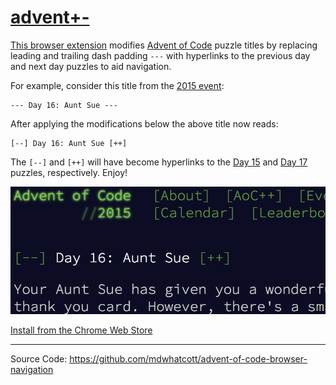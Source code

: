 # [advent+-](https://github.com/mdwhatcott/chrome-advent-of-code-navigation)

[This browser extension](https://chrome.google.com/webstore/detail/advent%20/fpgpinpnmmgakjgadibllhngdapbhlad) modifies [Advent of Code](http://adventofcode.com) puzzle titles by replacing leading and trailing dash padding `---` with hyperlinks to the previous day and next day puzzles to aid navigation.

For example, consider this title from the [2015 event](http://adventofcode.com/2015/day/16):

	--- Day 16: Aunt Sue ---

After applying the modifications below the above title now reads:

	[--] Day 16: Aunt Sue [++]

The `[--]` and `[++]` will have become hyperlinks to the [Day 15](http://adventofcode.com/2015/day/15) and [Day 17](http://adventofcode.com/2015/day/17) puzzles, respectively. Enjoy!

![Example](https://github.com/mdwhatcott/advent-of-code-browser-navigation/blob/master/day-16-2015-screenshot.png)

[Install from the Chrome Web Store](https://chrome.google.com/webstore/detail/advent%20/fpgpinpnmmgakjgadibllhngdapbhlad)


-----

Source Code: https://github.com/mdwhatcott/advent-of-code-browser-navigation
